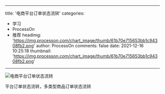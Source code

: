 
---
title: '电商平台订单状态流转'
categories: 
 - 学习
 - ProcessOn
 - 推荐
headimg: 'https://img.processon.com/chart_image/thumb/61b70e715653bb1c94308fb2.png'
author: ProcessOn
comments: false
date: 2021-12-16 10:25:18
thumbnail: 'https://img.processon.com/chart_image/thumb/61b70e715653bb1c94308fb2.png'
---

<div>   
<img class="thumb" alt="电商平台订单状态流转" src="https://img.processon.com/chart_image/thumb/61b70e715653bb1c94308fb2.png" referrerpolicy="no-referrer">
<p>平台订单状态流转，多类型商品订单状态流转</p>  
</div>
            